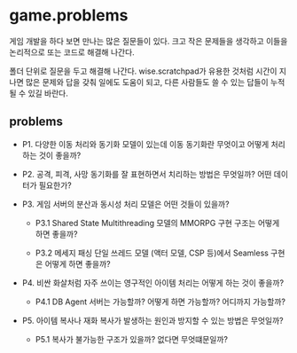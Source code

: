 # game.problems

게임 개발을 하다 보면 만나는 많은 질문들이 있다. 크고 작은 문제들을 생각하고 
이들을 논리적으로 또는 코드로 해결해 나간다. 

폴더 단위로 질문을 두고 해결해 나간다. wise.scratchpad가 유용한 것처럼 
시간이 지나면 많은 문제와 답을 갖춰 일에도 도움이 되고, 다른 사람들도 
쓸 수 있는 답들이 누적될 수 있길 바란다. 

## problems 

* P1. 다양한 이동 처리와 동기화 모델이 있는데 이동 동기화란 무엇이고 어떻게 처리하는 것이 좋을까? 

* P2. 공격, 피격, 사망 동기화를 잘 표현하면서 치리하는 방법은 무엇일까? 어떤 데이터가 필요한가? 

* P3. 게임 서버의 분산과 동시성 처리 모델은 어떤 것들이 있을까? 

  * P3.1 Shared State Multithreading 모델의 MMORPG 구현 구조는 어떻게 하면 좋을까? 

  * P3.2 메세지 패싱 단일 쓰레드 모델 (액터 모델, CSP 등)에서 Seamless 구현은 어떻게 하면 좋을까?

* P4. 비싼 화살처럼 자주 쓰이는 영구적인 아이템 처리는 어떻게 하는 것이 좋을까? 

  * P4.1 DB Agent 서버는 가능할까? 어떻게 하면 가능할까? 어디까지 가능할까?

* P5. 아이템 복사나 재화 복사가 발생하는 원인과 방지할 수 있는 방법은 무엇일까?

  * P5.1 복사가 불가능한 구조가 있을까? 없다면 무엇떄문일까? 
